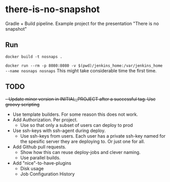# there-is-no-snapshot
Gradle + Build pipeline. Example project for the presentation "There is no snapshot"

## Run
```docker build -t nosnaps .```

```docker run --rm -p 8080:8080 -v $(pwd)/jenkins_home:/var/jenkins_home --name nosnaps nosnaps```
This might take considerable time the first time.

## TODO
~~- Update minor version in INITIAL_PROJECT after a successful tag. Use groovy scripting~~
- Use template builders. For some reason this does not work.
- Add Authorization. Per project.
  - Use so that only a subset of users can deploy to prod
- Use ssh-keys with ssh-agent during deploy.
  - Use ssh-keys from users. Each user has a private ssh-key named for the spesific server they are deploying to. Or just one for all.
- Add Github pull requests.
   - Show how this can reuse deploy-jobs and clever naming.
   - Use parallel builds.
- Add "nice"-to-have-plugins
   - Disk usage
   - Job Configuration History
